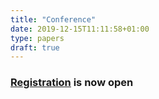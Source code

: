 ```yaml
---
title: "Conference"
date: 2019-12-15T11:11:58+01:00
type: papers
draft: true
---
```


<h3 class="center"><b><span style="text-align:center;"><a href="https://discourse.computational-humanities-research.org/t/chr2021-registration/874"><u>Registration</u></a> is now open</span></b></h3><br>


